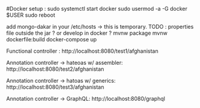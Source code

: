 #Docker setup :
sudo systemctl start docker
sudo usermod -a -G docker $USER
sudo reboot

add mongo-dakar in your /etc/hosts -> this is temporary. TODO : properties file outside the jar ? or develop in docker ?
mvnw package
mvnw dockerfile:build
docker-compose up


Functional controller :
http://localhost:8080/test1/afghanistan

Annotation controller -> hateoas w/ assembler:
http://localhost:8080/test2/afghanistan

Annotation controller -> hatoas w/ generics:
http://localhost:8080/test3/afghanistan

Annotation controller -> GraphQL:
http://localhost:8080/graphql


